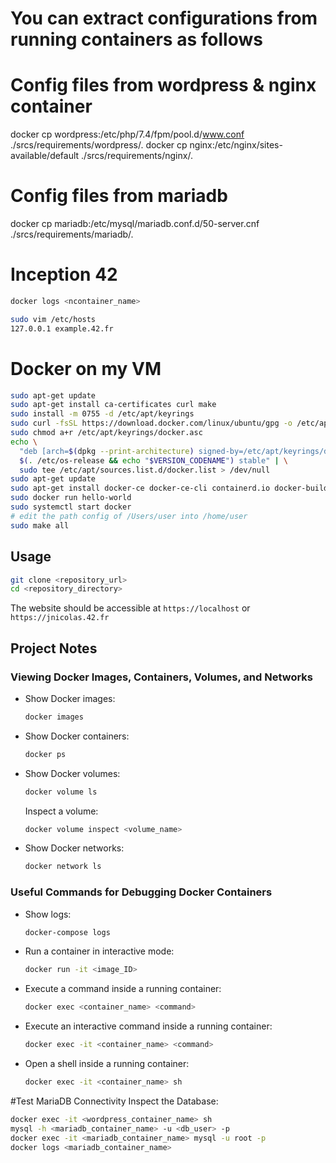 # You can extract configurations from running containers as follows

# Config files from wordpress & nginx container

docker cp wordpress:/etc/php/7.4/fpm/pool.d/www.conf ./srcs/requirements/wordpress/.
docker cp nginx:/etc/nginx/sites-available/default ./srcs/requirements/nginx/.

# Config files from mariadb

docker cp mariadb:/etc/mysql/mariadb.conf.d/50-server.cnf ./srcs/requirements/mariadb/.

# Inception 42

```sh
docker logs <ncontainer_name>
```

```sh
sudo vim /etc/hosts
127.0.0.1 example.42.fr
```

# Docker on my VM

```sh
sudo apt-get update
sudo apt-get install ca-certificates curl make
sudo install -m 0755 -d /etc/apt/keyrings
sudo curl -fsSL https://download.docker.com/linux/ubuntu/gpg -o /etc/apt/keyrings/docker.asc
sudo chmod a+r /etc/apt/keyrings/docker.asc
echo \
  "deb [arch=$(dpkg --print-architecture) signed-by=/etc/apt/keyrings/docker.asc] https://download.docker.com/linux/ubuntu \
  $(. /etc/os-release && echo "$VERSION_CODENAME") stable" | \
  sudo tee /etc/apt/sources.list.d/docker.list > /dev/null
sudo apt-get update
sudo apt-get install docker-ce docker-ce-cli containerd.io docker-buildx-plugin docker-compose-plugin
sudo docker run hello-world
sudo systemctl start docker
# edit the path config of /Users/user into /home/user
sudo make all
```

## Usage

```sh
git clone <repository_url>
cd <repository_directory>
```

The website should be accessible at `https://localhost` or `https://jnicolas.42.fr`

## Project Notes

### Viewing Docker Images, Containers, Volumes, and Networks

- Show Docker images:

  ```sh
  docker images
  ```

- Show Docker containers:

  ```sh
  docker ps
  ```

- Show Docker volumes:

  ```sh
  docker volume ls
  ```

  Inspect a volume:

  ```sh
  docker volume inspect <volume_name>
  ```

- Show Docker networks:
  ```sh
  docker network ls
  ```

### Useful Commands for Debugging Docker Containers

- Show logs:

  ```sh
  docker-compose logs
  ```

- Run a container in interactive mode:

  ```sh
  docker run -it <image_ID>
  ```

- Execute a command inside a running container:

  ```sh
  docker exec <container_name> <command>
  ```

- Execute an interactive command inside a running container:

  ```sh
  docker exec -it <container_name> <command>
  ```

- Open a shell inside a running container:
  ```sh
  docker exec -it <container_name> sh
  ```

#Test MariaDB Connectivity Inspect the Database:

```sh
docker exec -it <wordpress_container_name> sh
mysql -h <mariadb_container_name> -u <db_user> -p
docker exec -it <mariadb_container_name> mysql -u root -p
docker logs <mariadb_container_name>
```
